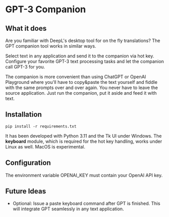 # GPT-3 Companion

## What it does

Are you familiar with DeepL's desktop tool for on the fly translations?
The GPT companion tool works in similar ways.

Select text in any application and send it to the companion via hot key. 
Configure your favorite GPT-3 text processing tasks and let the companion call
GPT-3 for you.

The companion is more convenient than using ChatGPT or OpenAI Playground
where you'll have to copy&paste the text yourself and fiddle with the
same prompts over and over again. You never have to leave the source application. Just run the companion, put it aside and feed it with text.

## Installation
`pip install -r requirements.txt`

It has been developed with Python 3.11 and the Tk UI under Windows. The **keyboard**
module, which is required for the hot key handling, works under Linux as well. MacOS is experimental.

## Configuration
The environment variable OPENAI_KEY must contain your OpenAI API key.

## Future Ideas
* Optional: Issue a paste keyboard command after GPT is finished. This will integrate GPT seamlessly in any text application.
